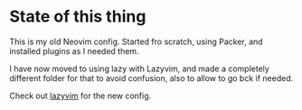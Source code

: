 # State of this thing

This is my old Neovim config. Started fro scratch, using Packer, and installed
plugins as I needed them.

I have now moved to using lazy with Lazyvim, and made a completely different
folder for that to avoid confusion, also to allow to go bck if needed.

Check out [lazyvim](https://github.com/BougaCaillou/dotfiles/tree/main/lazyvim)
for the new config.
